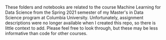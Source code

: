 These folders and notebooks are related to the course Machine Learning for Data Science from the Spring 2021 semester of my Master's in Data Science program at Columbia University. Unfortunately, assignment descriptions were no longer available when I created this repo, so there is little context to add. Please feel free to look through, but these may be less informative than code for other courses.